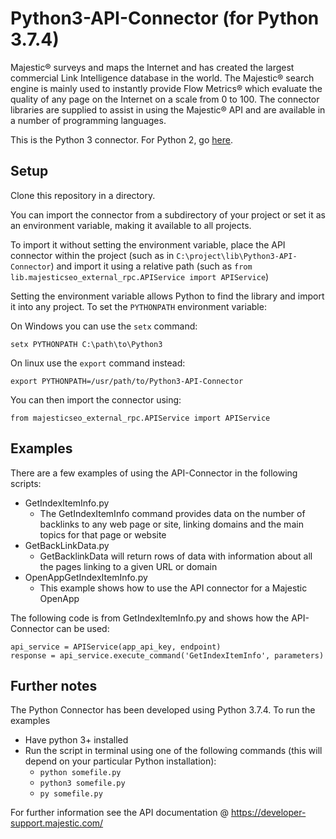 Python3-API-Connector (for Python 3.7.4)
====================

Majestic® surveys and maps the Internet and has created the largest commercial Link Intelligence database in the world. The Majestic® search engine is mainly used to instantly provide Flow Metrics® which evaluate the quality of any page on the Internet on a scale from 0 to 100. The connector libraries are supplied to assist in using the Majestic® API and are available in a number of programming languages.

This is the Python 3 connector.  For Python 2, go [here](https://github.com/majestic/Python-API-Connector).
 
Setup
---------------
Clone this repository in a directory.

You can import the connector from a subdirectory of your project or set it as an environment variable, making it available to all projects.

To import it without setting the environment variable, place the API connector within the project (such as in `C:\project\lib\Python3-API-Connector`) and import it using a relative path (such as `from lib.majesticseo_external_rpc.APIService import APIService`)

Setting the environment variable allows Python to find the library and import it into any project. To set the `PYTHONPATH` environment variable:

On Windows you can use the `setx` command:
```
setx PYTHONPATH C:\path\to\Python3
```
On linux use the `export` command instead: 
```
export PYTHONPATH=/usr/path/to/Python3-API-Connector
```
You can then import the connector using:
```
from majesticseo_external_rpc.APIService import APIService
```


Examples
-------------
There are a few examples of using the API-Connector in the following scripts:

* GetIndexItemInfo.py 
	* The GetIndexItemInfo command provides data on the number of backlinks to any web page or site, linking domains and the main topics for that page or website
* GetBackLinkData.py 
	* GetBacklinkData will return rows of data with information about all the pages linking to a given URL or domain
* OpenAppGetIndexItemInfo.py
	* This example shows how to use the API connector for a Majestic OpenApp

The following code is from GetIndexItemInfo.py and shows how the API-Connector can be used:

```
api_service = APIService(app_api_key, endpoint)
response = api_service.execute_command('GetIndexItemInfo', parameters)
```

Further notes
------------------
The Python Connector has been developed using Python 3.7.4.
To run the examples
* Have python 3+ installed
* Run the script in terminal using one of the following commands (this will depend on your particular Python installation):
	* `python somefile.py`
	* `python3 somefile.py`
	* `py somefile.py`

For further information see the API documentation @ https://developer-support.majestic.com/


